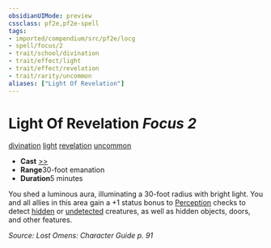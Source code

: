 ```yaml
---
obsidianUIMode: preview
cssclass: pf2e,pf2e-spell
tags:
- imported/compendium/src/pf2e/locg
- spell/focus/2
- trait/school/divination
- trait/effect/light
- trait/effect/revelation
- trait/rarity/uncommon
aliases: ["Light Of Revelation"]
---
```

# Light Of Revelation *Focus 2*   
[divination](divination.md)  [light](rules/traits/light.md)  [revelation](revelation.md)  [uncommon](uncommon.md)  

- **Cast** [>>](chapter-9-playing-the-game.md#Actions "Two-Action") 
- **Range**30-foot emanation
- **Duration**5 minutes

You shed a luminous aura, illuminating a 30-foot radius with bright light. You and all allies in this area gain a +1 status bonus to [Perception](../skills.md#Perception) checks to detect [hidden](conditions.md#Hidden) or [undetected](conditions.md#Undetected) creatures, as well as hidden objects, doors, and other features.

*Source: Lost Omens: Character Guide p. 91*